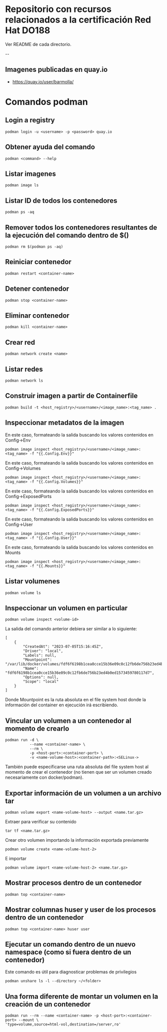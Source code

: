 # Repositorio con recursos relacionados a la certificación Red Hat DO188

Ver README de cada directorio.

--

## Imagenes publicadas en quay.io

- https://quay.io/user/barmolla/

# Comandos podman

## Login a registry

```
podman login -u <username> -p <password> quay.io
```

## Obtener ayuda del comando

```
podman <command> --help
```

## Listar imagenes

```
podman image ls
```

## Listar ID de todos los contenedores 

```
podman ps -aq
```

## Remover todos los contenedores resultantes de la ejecución del comando dentro de $()

```
podman rm $(podman ps -aq)
```

## Reiniciar contenedor

```
podman restart <container-name>
```

## Detener contenedor

```
podman stop <container-name>
```

## Eliminar contenedor

```
podman kill <container-name>
```

## Crear red

```
podman network create <name>
```

## Listar redes

```
podman network ls
```

## Construir imagen a partir de Containerfile

```
podman build -t <host_registry>/<username>/<image_name>:<tag_name> .
```

## Inspeccionar metadatos de la imagen

En este caso, formateando la salida buscando los valores contenidos en Config->Env

```
podman image inspect <host_registry>/<username>/<image_name>:<tag_name> -f "{{.Config.Env}}"
```

En este caso, formateando la salida buscando los valores contenidos en Config->Volumes

```
podman image inspect <host_registry>/<username>/<image_name>:<tag_name> -f "{{.Config.Volumes}}"
```

En este caso, formateando la salida buscando los valores contenidos en Config->ExposedPorts

```
podman image inspect <host_registry>/<username>/<image_name>:<tag_name> -f "{{.Config.ExposedPorts}}"
```

En este caso, formateando la salida buscando los valores contenidos en Config->User

```
podman image inspect <host_registry>/<username>/<image_name>:<tag_name> -f "{{.Config.User}}"
```

En este caso, formateando la salida buscando los valores contenidos en Mounts

```
podman image inspect <host_registry>/<username>/<image_name>:<tag_name> -f "{{.Mounts}}"
```

## Listar volumenes

```
podman volume ls
```

## Inspeccionar un volumen en particular

```
podman volume inspect <volume-id>
```

La salida del comando anterior debiera ser similar a lo siguiente:

```
[
    {
        "CreatedAt": "2023-07-05T15:16:45Z",
        "Driver": "local",
        "Labels": null,
        "Mountpoint": "/var/lib/docker/volumes/fdf6f6198b1cea0cce15b36e09c0c12fb6de756b23ed4b0ed1573459780117d7/_data",
        "Name": "fdf6f6198b1cea0cce15b36e09c0c12fb6de756b23ed4b0ed1573459780117d7",
        "Options": null,
        "Scope": "local"
    }
]
```

Donde Mountpoint es la ruta absoluta en el file system host donde la información del 
container en ejecución irá escribiendo.

## Vincular un volumen a un contenedor al momento de crearlo

```
podman run -d \
           --name <container-name> \
           --rm \
           -p <host-port>:<container-port> \
           -v <name-volume-host>:<container-path>:<SELinux->
```

También puede especificarse una ruta absoluta del file system host al momento de crear el contenedor (no tienen que ser un volumen creado necesariamente con docker/podman).

## Exportar información de un volumen a un archivo tar

```
podman volume export <name-volume-host> --output <name.tar.gz>
```

Extraer para verificar su contenido

```
tar tf <name.tar.gz>
```

Crear otro volumen importando la información exportada previamente

```
podman volume create <name-volume-host-2>
```

E importar

```
podman volume import <name-volume-host-2> <name.tar.gz>
```

## Mostrar procesos dentro de un contenedor

```
podman top <container-name>
```

## Mostrar columnas huser y user de los procesos dentro de un contenedor

```
podman top <container-name> huser user
```

## Ejecutar un comando dentro de un nuevo namespace (como si fuera dentro de un contenedor)

Este comando es útil para diagnosticar problemas de privilegios

```
podman unshare ls -l --directory ~/<folder>
```

## Una forma diferente de montar un volumen en la creación de un contenedor

```
podman run --rm --name <container-name> -p <host-port>:<container-port> --mount \
'type=volume,source=html-vol,destination=/server,ro'
```
